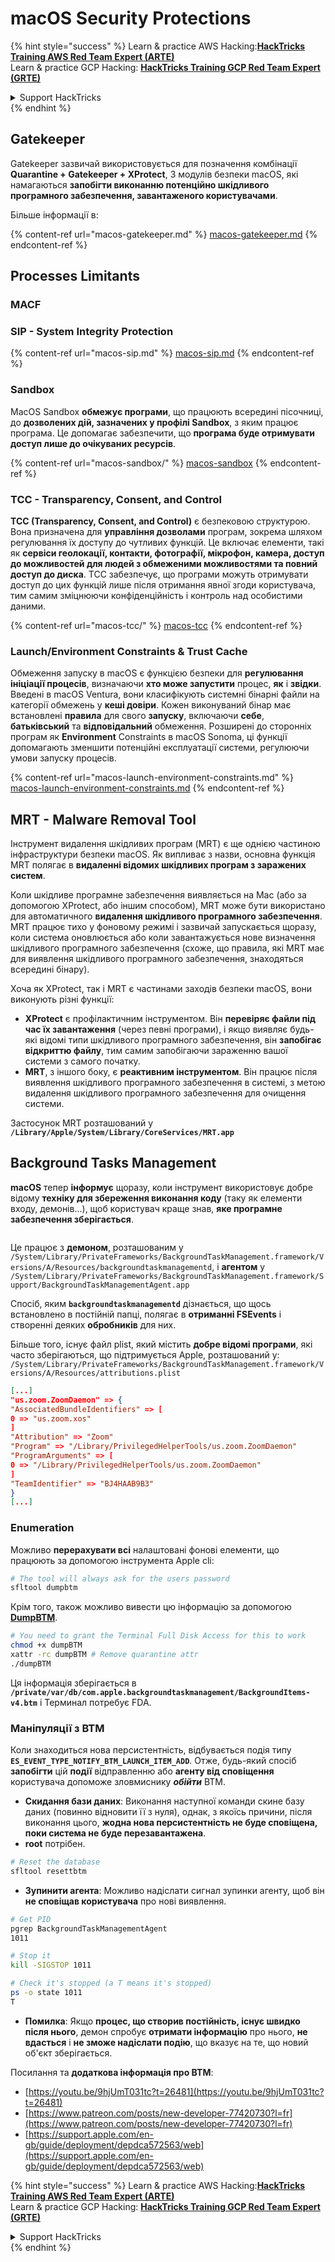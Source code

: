 # macOS Security Protections

{% hint style="success" %}
Learn & practice AWS Hacking:<img src="../../../.gitbook/assets/arte.png" alt="" data-size="line">[**HackTricks Training AWS Red Team Expert (ARTE)**](https://training.hacktricks.xyz/courses/arte)<img src="../../../.gitbook/assets/arte.png" alt="" data-size="line">\
Learn & practice GCP Hacking: <img src="../../../.gitbook/assets/grte.png" alt="" data-size="line">[**HackTricks Training GCP Red Team Expert (GRTE)**<img src="../../../.gitbook/assets/grte.png" alt="" data-size="line">](https://training.hacktricks.xyz/courses/grte)

<details>

<summary>Support HackTricks</summary>

* Check the [**subscription plans**](https://github.com/sponsors/carlospolop)!
* **Join the** 💬 [**Discord group**](https://discord.gg/hRep4RUj7f) or the [**telegram group**](https://t.me/peass) or **follow** us on **Twitter** 🐦 [**@hacktricks\_live**](https://twitter.com/hacktricks\_live)**.**
* **Share hacking tricks by submitting PRs to the** [**HackTricks**](https://github.com/carlospolop/hacktricks) and [**HackTricks Cloud**](https://github.com/carlospolop/hacktricks-cloud) github repos.

</details>
{% endhint %}

## Gatekeeper

Gatekeeper зазвичай використовується для позначення комбінації **Quarantine + Gatekeeper + XProtect**, 3 модулів безпеки macOS, які намагаються **запобігти виконанню потенційно шкідливого програмного забезпечення, завантаженого користувачами**.

Більше інформації в:

{% content-ref url="macos-gatekeeper.md" %}
[macos-gatekeeper.md](macos-gatekeeper.md)
{% endcontent-ref %}

## Processes Limitants

### MACF



### SIP - System Integrity Protection

{% content-ref url="macos-sip.md" %}
[macos-sip.md](macos-sip.md)
{% endcontent-ref %}

### Sandbox

MacOS Sandbox **обмежує програми**, що працюють всередині пісочниці, до **дозволених дій, зазначених у профілі Sandbox**, з яким працює програма. Це допомагає забезпечити, що **програма буде отримувати доступ лише до очікуваних ресурсів**.

{% content-ref url="macos-sandbox/" %}
[macos-sandbox](macos-sandbox/)
{% endcontent-ref %}

### TCC - **Transparency, Consent, and Control**

**TCC (Transparency, Consent, and Control)** є безпековою структурою. Вона призначена для **управління дозволами** програм, зокрема шляхом регулювання їх доступу до чутливих функцій. Це включає елементи, такі як **сервіси геолокації, контакти, фотографії, мікрофон, камера, доступ до можливостей для людей з обмеженими можливостями та повний доступ до диска**. TCC забезпечує, що програми можуть отримувати доступ до цих функцій лише після отримання явної згоди користувача, тим самим зміцнюючи конфіденційність і контроль над особистими даними.

{% content-ref url="macos-tcc/" %}
[macos-tcc](macos-tcc/)
{% endcontent-ref %}

### Launch/Environment Constraints & Trust Cache

Обмеження запуску в macOS є функцією безпеки для **регулювання ініціації процесів**, визначаючи **хто може запустити** процес, **як** і **звідки**. Введені в macOS Ventura, вони класифікують системні бінарні файли на категорії обмежень у **кеші довіри**. Кожен виконуваний бінар має встановлені **правила** для свого **запуску**, включаючи **себе**, **батьківський** та **відповідальний** обмеження. Розширені до сторонніх програм як **Environment** Constraints в macOS Sonoma, ці функції допомагають зменшити потенційні експлуатації системи, регулюючи умови запуску процесів.

{% content-ref url="macos-launch-environment-constraints.md" %}
[macos-launch-environment-constraints.md](macos-launch-environment-constraints.md)
{% endcontent-ref %}

## MRT - Malware Removal Tool

Інструмент видалення шкідливих програм (MRT) є ще однією частиною інфраструктури безпеки macOS. Як випливає з назви, основна функція MRT полягає в **видаленні відомих шкідливих програм з заражених систем**.

Коли шкідливе програмне забезпечення виявляється на Mac (або за допомогою XProtect, або іншим способом), MRT може бути використано для автоматичного **видалення шкідливого програмного забезпечення**. MRT працює тихо у фоновому режимі і зазвичай запускається щоразу, коли система оновлюється або коли завантажується нове визначення шкідливого програмного забезпечення (схоже, що правила, які MRT має для виявлення шкідливого програмного забезпечення, знаходяться всередині бінару).

Хоча як XProtect, так і MRT є частинами заходів безпеки macOS, вони виконують різні функції:

* **XProtect** є профілактичним інструментом. Він **перевіряє файли під час їх завантаження** (через певні програми), і якщо виявляє будь-які відомі типи шкідливого програмного забезпечення, він **запобігає відкриттю файлу**, тим самим запобігаючи зараженню вашої системи з самого початку.
* **MRT**, з іншого боку, є **реактивним інструментом**. Він працює після виявлення шкідливого програмного забезпечення в системі, з метою видалення шкідливого програмного забезпечення для очищення системи.

Застосунок MRT розташований у **`/Library/Apple/System/Library/CoreServices/MRT.app`**

## Background Tasks Management

**macOS** тепер **інформує** щоразу, коли інструмент використовує добре відому **техніку для збереження виконання коду** (таку як елементи входу, демонів...), щоб користувач краще знав, **яке програмне забезпечення зберігається**.

<figure><img src="../../../.gitbook/assets/image (1183).png" alt=""><figcaption></figcaption></figure>

Це працює з **демоном**, розташованим у `/System/Library/PrivateFrameworks/BackgroundTaskManagement.framework/Versions/A/Resources/backgroundtaskmanagementd`, і **агентом** у `/System/Library/PrivateFrameworks/BackgroundTaskManagement.framework/Support/BackgroundTaskManagementAgent.app`

Спосіб, яким **`backgroundtaskmanagementd`** дізнається, що щось встановлено в постійній папці, полягає в **отриманні FSEvents** і створенні деяких **обробників** для них.

Більше того, існує файл plist, який містить **добре відомі програми**, які часто зберігаються, що підтримується Apple, розташований у: `/System/Library/PrivateFrameworks/BackgroundTaskManagement.framework/Versions/A/Resources/attributions.plist`
```json
[...]
"us.zoom.ZoomDaemon" => {
"AssociatedBundleIdentifiers" => [
0 => "us.zoom.xos"
]
"Attribution" => "Zoom"
"Program" => "/Library/PrivilegedHelperTools/us.zoom.ZoomDaemon"
"ProgramArguments" => [
0 => "/Library/PrivilegedHelperTools/us.zoom.ZoomDaemon"
]
"TeamIdentifier" => "BJ4HAAB9B3"
}
[...]
```
### Enumeration

Можливо **перерахувати всі** налаштовані фонові елементи, що працюють за допомогою інструмента Apple cli:
```bash
# The tool will always ask for the users password
sfltool dumpbtm
```
Крім того, також можливо вивести цю інформацію за допомогою [**DumpBTM**](https://github.com/objective-see/DumpBTM).
```bash
# You need to grant the Terminal Full Disk Access for this to work
chmod +x dumpBTM
xattr -rc dumpBTM # Remove quarantine attr
./dumpBTM
```
Ця інформація зберігається в **`/private/var/db/com.apple.backgroundtaskmanagement/BackgroundItems-v4.btm`** і Терминал потребує FDA.

### Маніпуляції з BTM

Коли знаходиться нова персистентність, відбувається подія типу **`ES_EVENT_TYPE_NOTIFY_BTM_LAUNCH_ITEM_ADD`**. Отже, будь-який спосіб **запобігти** цій **події** відправленню або **агенту від сповіщення** користувача допоможе зловмиснику _**обійти**_ BTM.

* **Скидання бази даних**: Виконання наступної команди скине базу даних (повинно відновити її з нуля), однак, з якоїсь причини, після виконання цього, **жодна нова персистентність не буде сповіщена, поки система не буде перезавантажена**.
* **root** потрібен.
```bash
# Reset the database
sfltool resettbtm
```
* **Зупинити агента**: Можливо надіслати сигнал зупинки агенту, щоб він **не сповіщав користувача** про нові виявлення.
```bash
# Get PID
pgrep BackgroundTaskManagementAgent
1011

# Stop it
kill -SIGSTOP 1011

# Check it's stopped (a T means it's stopped)
ps -o state 1011
T
```
* **Помилка**: Якщо **процес, що створив постійність, існує швидко після нього**, демон спробує **отримати інформацію** про нього, **не вдасться** і **не зможе надіслати подію**, що вказує на те, що новий об'єкт зберігається.

Посилання та **додаткова інформація про BTM**:

* [https://youtu.be/9hjUmT031tc?t=26481](https://youtu.be/9hjUmT031tc?t=26481)
* [https://www.patreon.com/posts/new-developer-77420730?l=fr](https://www.patreon.com/posts/new-developer-77420730?l=fr)
* [https://support.apple.com/en-gb/guide/deployment/depdca572563/web](https://support.apple.com/en-gb/guide/deployment/depdca572563/web)

{% hint style="success" %}
Learn & practice AWS Hacking:<img src="../../../.gitbook/assets/arte.png" alt="" data-size="line">[**HackTricks Training AWS Red Team Expert (ARTE)**](https://training.hacktricks.xyz/courses/arte)<img src="../../../.gitbook/assets/arte.png" alt="" data-size="line">\
Learn & practice GCP Hacking: <img src="../../../.gitbook/assets/grte.png" alt="" data-size="line">[**HackTricks Training GCP Red Team Expert (GRTE)**<img src="../../../.gitbook/assets/grte.png" alt="" data-size="line">](https://training.hacktricks.xyz/courses/grte)

<details>

<summary>Support HackTricks</summary>

* Check the [**subscription plans**](https://github.com/sponsors/carlospolop)!
* **Join the** 💬 [**Discord group**](https://discord.gg/hRep4RUj7f) or the [**telegram group**](https://t.me/peass) or **follow** us on **Twitter** 🐦 [**@hacktricks\_live**](https://twitter.com/hacktricks\_live)**.**
* **Share hacking tricks by submitting PRs to the** [**HackTricks**](https://github.com/carlospolop/hacktricks) and [**HackTricks Cloud**](https://github.com/carlospolop/hacktricks-cloud) github repos.

</details>
{% endhint %}
